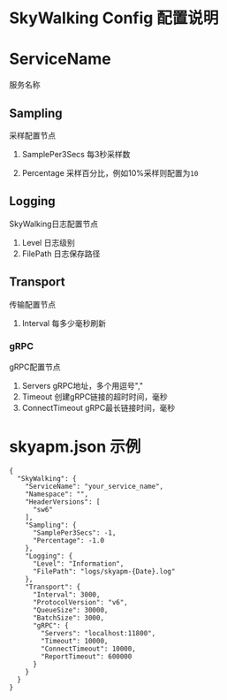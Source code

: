 # SkyWalking Config 配置说明

# ServiceName

服务名称

## Sampling 

采样配置节点

1. SamplePer3Secs 每3秒采样数

2. Percentage 采样百分比，例如10%采样则配置为`10`

## Logging

SkyWalking日志配置节点

1. Level  日志级别
2. FilePath 日志保存路径

## Transport

传输配置节点

1. Interval 每多少毫秒刷新

### gRPC

gRPC配置节点

1. Servers gRPC地址，多个用逗号","
2. Timeout 创建gRPC链接的超时时间，毫秒
3. ConnectTimeout gRPC最长链接时间，毫秒

# skyapm.json 示例
```
{
  "SkyWalking": {
    "ServiceName": "your_service_name",
    "Namespace": "",
    "HeaderVersions": [
      "sw6"
    ],
    "Sampling": {
      "SamplePer3Secs": -1,
      "Percentage": -1.0
    },
    "Logging": {
      "Level": "Information",
      "FilePath": "logs/skyapm-{Date}.log"
    },
    "Transport": {
      "Interval": 3000,
      "ProtocolVersion": "v6",
      "QueueSize": 30000,
      "BatchSize": 3000,
      "gRPC": {
        "Servers": "localhost:11800",
        "Timeout": 10000,
        "ConnectTimeout": 10000,
        "ReportTimeout": 600000
      }
    }
  }
}
```
